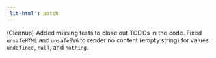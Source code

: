 ```yaml
---
'lit-html': patch
---
```


(Cleanup) Added missing tests to close out TODOs in the code.
Fixed `unsafeHTML` and `unsafeSVG` to render no content (empty string) for values `undefined`, `null`, and `nothing`.
